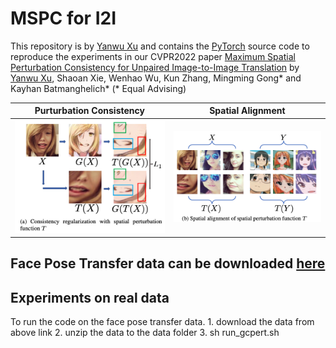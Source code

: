 # MSPC for I2I

This repository is by [Yanwu Xu](http://xuyanwu.github.io)
and contains the [PyTorch](https://pytorch.org) source code to
reproduce the experiments in our CVPR2022 paper [Maximum Spatial Perturbation Consistency for Unpaired Image-to-Image Translation]() by [Yanwu Xu](http://xuyanwu.github.io), Shaoan Xie, Wenhao Wu, Kun Zhang, Mingming Gong* and Kayhan Batmanghelich* (* Equal Advising)

| Purturbation Consistency | Spatial Alignment |
:-------------------------:|:-------------------------:
![0.5](figure/T_pert.png)  |  ![0.5](figure/T_align.png)

## Face Pose Transfer data can be downloaded [here](https://drive.google.com/file/d/1AUoRl0_suTIunTTJ5jor8poUmkoKfxMb/view?usp=sharing)

## Experiments on real data

To run the code on the face pose transfer data. 1. download the data from above link 2. unzip the data to the data folder 3. sh run_gcpert.sh
